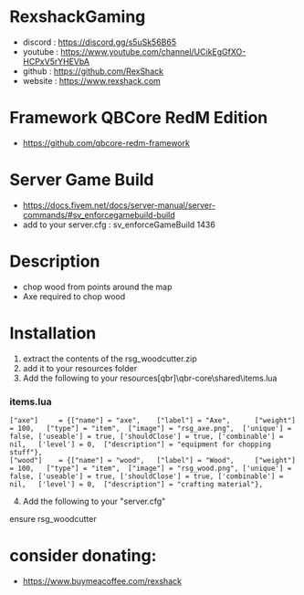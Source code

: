 # RexshackGaming
- discord : https://discord.gg/s5uSk56B65
- youtube : https://www.youtube.com/channel/UCikEgGfXO-HCPxV5rYHEVbA
- github : https://github.com/RexShack
- website : https://www.rexshack.com

# Framework QBCore RedM Edition
- https://github.com/qbcore-redm-framework

# Server Game Build
- https://docs.fivem.net/docs/server-manual/server-commands/#sv_enforcegamebuild-build
- add to your server.cfg : sv_enforceGameBuild 1436

# Description
- chop wood from points around the map
- Axe required to chop wood

# Installation
1. extract the contents of the rsg_woodcutter.zip
2. add it to your resources folder
3. Add the following to your resources\[qbr]\qbr-core\shared\items.lua

### items.lua

	["axe"]		= {["name"] = "axe",	["label"] = "Axe",		["weight"] = 100,	["type"] = "item",	["image"] = "rsg_axe.png",	['unique'] = false,	['useable'] = true,	['shouldClose'] = true,	['combinable'] = nil,	['level'] = 0,	["description"] = "equipment for chopping stuff"},
	["wood"]	= {["name"] = "wood",	["label"] = "Wood",		["weight"] = 100,	["type"] = "item",	["image"] = "rsg_wood.png",	['unique'] = false,	['useable'] = true,	['shouldClose'] = true,	['combinable'] = nil,	['level'] = 0,	["description"] = "crafting material"},

4. Add the following to your "server.cfg"

ensure rsg_woodcutter

# consider donating:
- https://www.buymeacoffee.com/rexshack